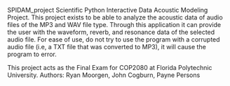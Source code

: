 SPIDAM_project
Scientific Python Interactive Data Acoustic Modeling Project. This project exists to be able to analyze the acoustic data of audio files of the MP3 and WAV file type. Through this application it can provide the user with the waveform, reverb, and resonance data of the selected audio file. For ease of use, do not try to use the program with a corrupted audio file (i.e, a TXT file that was converted to MP3), it will cause the program to error.

This project acts as the Final Exam for COP2080 at Florida Polytechnic University.
Authors: Ryan Moorgen, John Cogburn, Payne Persons
